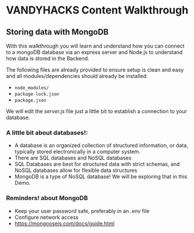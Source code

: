 # VANDYHACKS Content Walkthrough
## Storing data with MongoDB


With this walkthrough you will learn and understand how you can connect to a mongoDB database via an express server and Node.js to understand how data is stored in the Backend.

The following files are already provided to ensure setup is clean and easy and all modules/dependencies should already be installed:
* `node_modules/`
* `package-lock.json`
* `package.json`

We will edit the _server.js_ file just a little bit to establish a connection to your database.

### A little bit about databases!:

- A database is an organized collection of structured information, or data, typically stored electronically in a computer system.
- There are SQL databases and NoSQL databases
- SQL Databases are best for structured data with strict schemas, and NoSQL databases allow for flexible data structures
- MongoDB is a type of NoSQL database! We will be exploring that in this Demo.


### Reminders! about MongoDB

- Keep your user password safe, preferably in an .env file
- Configure network access
- https://mongoosejs.com/docs/guide.html 
